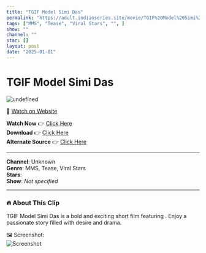 ```yaml
---
title: "TGIF Model Simi Das"
permalink: "https://adult.indianseries.site/movie/TGIF%20Model%20Simi%20Das"
tags: ["MMS", "Tease", "Viral Stars", "", ]
show: ""
channel: ""
star: []
layout: post
date: "2025-01-01"
---
```


# TGIF Model Simi Das

![undefined](https://desisins.com/wp-content/uploads/2024/08/Simi-Das-Mode-lDesiSins.com_.jpg)

🔗 [Watch on Website](https://adult.indianseries.site/movie/TGIF%20Model%20Simi%20Das)

**Watch Now** 👉 [Click Here](https://adult.indianseries.site/movie/TGIF%20Model%20Simi%20Das)  
**Download** 👉 [Click Here](https://adult.indianseries.site/movie/TGIF%20Model%20Simi%20Das)  
**Alternate Source** 👉 [Click Here](https://adult.indianseries.site/movie/TGIF%20Model%20Simi%20Das)

---

**Channel**: Unknown  
**Genre**: MMS, Tease, Viral Stars  
**Stars**:   
**Show**: *Not specified*

---

### 🔥 About This Clip

TGIF Model Simi Das is a bold and exciting short film featuring . Enjoy a passionate story filled with desire and drama.
 
🖼️ Screenshot:  
![Screenshot](https://desisins.com/wp-content/uploads/2024/08/Simi-Das-Mode-lDesiSins.com_.jpg)
